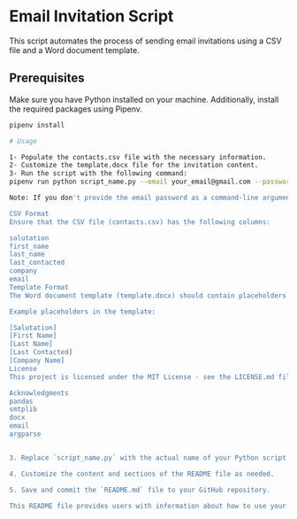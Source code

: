 # Email Invitation Script

This script automates the process of sending email invitations using a CSV file and a Word document template.

## Prerequisites

Make sure you have Python installed on your machine. Additionally, install the required packages using Pipenv.

```bash
pipenv install

# Usage

1- Populate the contacts.csv file with the necessary information.
2- Customize the template.docx file for the invitation content.
3- Run the script with the following command:
pipenv run python script_name.py --email your_email@gmail.com --password your_email_password

Note: If you don't provide the email password as a command-line argument, the script will securely prompt you to enter it.

CSV Format
Ensure that the CSV file (contacts.csv) has the following columns:

salutation
first_name
last_name
last_contacted
company
email
Template Format
The Word document template (template.docx) should contain placeholders in square brackets that match the column names in the CSV.

Example placeholders in the template:

[Salutation]
[First Name]
[Last Name]
[Last Contacted]
[Company Name]
License
This project is licensed under the MIT License - see the LICENSE.md file for details.

Acknowledgments
pandas
smtplib
docx
email
argparse


3. Replace `script_name.py` with the actual name of your Python script.

4. Customize the content and sections of the README file as needed.

5. Save and commit the `README.md` file to your GitHub repository.

This README file provides users with information about how to use your script, what prerequisites are needed, and any other relevant details.
